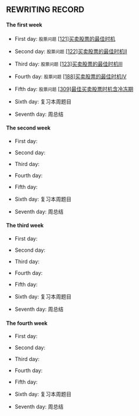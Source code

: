 ## REWRITING RECORD

#### The first week   

* First day: `股票问题` [[121]买卖股票的最佳时机](https://leetcode-cn.com/problems/best-time-to-buy-and-sell-stock/)

* Second day: `股票问题` [[122]买卖股票的最佳时机II](https://leetcode-cn.com/problems/best-time-to-buy-and-sell-stock-ii/)

* Third day: `股票问题` [[123]买卖股票的最佳时机III](https://leetcode-cn.com/problems/best-time-to-buy-and-sell-stock-iii/)

* Fourth day: `股票问题` [[188]买卖股票的最佳时机IV](https://leetcode-cn.com/problems/best-time-to-buy-and-sell-stock-iv/)

* Fifth day:  `股票问题` [[309]最佳买卖股票时机含冷冻期](https://leetcode-cn.com/problems/best-time-to-buy-and-sell-stock-with-cooldown/)

* Sixth day: 复习本周题目

* Seventh day: 周总结

#### The second week

* First day: 

* Second day: 

* Third day: 

* Fourth day: 

* Fifth day: 

* Sixth day: 复习本周题目

* Seventh day: 周总结

#### The third week

* First day: 

* Second day:

* Third day: 

* Fourth day: 

* Fifth day: 

* Sixth day: 复习本周题目

* Seventh day: 周总结

#### The fourth week

* First day: 

* Second day: 

* Third day: 

* Fourth day: 

* Fifth day:

* Sixth day: 复习本周题目

* Seventh day: 周总结
